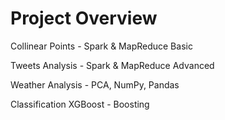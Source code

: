 # Project Overview

Collinear Points - Spark & MapReduce Basic

Tweets Analysis - Spark & MapReduce Advanced

Weather Analysis - PCA, NumPy, Pandas

Classification XGBoost - Boosting